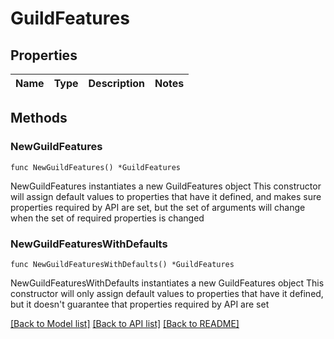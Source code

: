 # GuildFeatures

## Properties

Name | Type | Description | Notes
------------ | ------------- | ------------- | -------------

## Methods

### NewGuildFeatures

`func NewGuildFeatures() *GuildFeatures`

NewGuildFeatures instantiates a new GuildFeatures object
This constructor will assign default values to properties that have it defined,
and makes sure properties required by API are set, but the set of arguments
will change when the set of required properties is changed

### NewGuildFeaturesWithDefaults

`func NewGuildFeaturesWithDefaults() *GuildFeatures`

NewGuildFeaturesWithDefaults instantiates a new GuildFeatures object
This constructor will only assign default values to properties that have it defined,
but it doesn't guarantee that properties required by API are set


[[Back to Model list]](../README.md#documentation-for-models) [[Back to API list]](../README.md#documentation-for-api-endpoints) [[Back to README]](../README.md)


